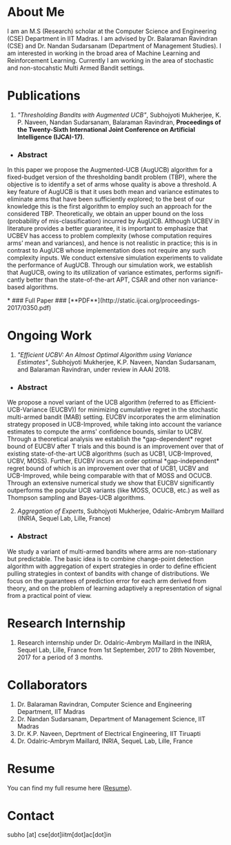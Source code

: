 
# About Me

<p> I am an M.S (Research) scholar at the Computer Science and Engineering (CSE) Department in IIT Madras. I am advised by Dr. Balaraman Ravindran (CSE) and Dr. Nandan Sudarsanam (Department of Management Studies). I am interested in working in the broad area of Machine Learning and Reinforcement Learning. Currently I am working in the area of stochastic and non-stocahstic Multi Armed Bandit settings. </p>

# Publications
1. *"Thresholding Bandits with Augmented UCB"*, Subhojyoti Mukherjee, K. P. Naveen, Nandan Sudarsanam, Balaraman Ravindran, **Proceedings of the Twenty-Sixth International Joint Conference on Artificial Intelligence (IJCAI-17)**.
* ### Abstract ###
<p>    In this paper we propose the Augmented-UCB (AugUCB) algorithm for a fixed-budget version of the thresholding bandit problem (TBP), where the objective is to identify a set of arms whose quality is above a threshold. A key feature of AugUCB is that it uses both mean and variance estimates to eliminate arms that have been sufficiently explored; to the best of our knowledge this is the first algorithm to employ such an approach for the considered TBP. Theoretically, we obtain an upper bound on the loss (probability of mis-classification) incurred by AugUCB. Although UCBEV in literature provides a better guarantee, it is important to emphasize that UCBEV has access to problem complexity (whose computation requires arms’ mean and variances), and hence is not realistic in practice; this is in contrast to AugUCB whose implementation does not require any such complexity inputs. We conduct extensive simulation experiments to validate the performance of AugUCB. Through our simulation work, we establish that AugUCB, owing to its utilization of variance estimates, performs signifi-cantly better than the state-of-the-art APT, CSAR and other non variance-based algorithms.</p>
* ### Full Paper ###
    [**PDF**](http://static.ijcai.org/proceedings-2017/0350.pdf)


# Ongoing Work

1. *"Efficient UCBV: An Almost Optimal Algorithm using Variance Estimates"*, Subhojyoti Mukherjee, K.P. Naveen, Nandan Sudarsanam, and Balaraman Ravindran, under review in AAAI 2018.
* ### Abstract ###
<p>  We propose a novel variant of the UCB algorithm (referred to as Efficient-UCB-Variance (EUCBV)) for minimizing cumulative regret in the stochastic multi-armed bandit (MAB) setting. EUCBV incorporates the arm elimination strategy proposed in UCB-Improved, while taking into account the variance estimates to compute the arms' confidence bounds, similar to UCBV. Through a theoretical analysis we establish the *gap-dependent* regret bound of EUCBV after T trials and this bound is an improvement over that of existing state-of-the-art UCB algorithms (such as UCB1, UCB-Improved, UCBV,  MOSS). Further, EUCBV incurs an order optimal *gap-independent* regret bound of which is an improvement over that of UCB1, UCBV and UCB-Improved, while being comparable with that of MOSS and OCUCB. Through an extensive numerical study we show that EUCBV significantly outperforms the popular UCB variants (like MOSS, OCUCB, etc.) as well as Thompson sampling and Bayes-UCB algorithms. </p>


2. *Aggregation of Experts*, Subhojyoti Mukherjee, Odalric-Ambrym Maillard (INRIA, Sequel Lab, Lille, France)
* ### Abstract ###
<p>  We study a variant of multi-armed bandits where arms are non-stationary but predictable. The basic idea is to combine change-point detection algorithm with aggregation of expert strategies in order to define efficient pulling strategies in context of bandits with change of distributions. We focus on the guarantees of prediction error for each arm derived from theory, and on the problem of learning adaptively a representation of signal from a practical point of view. </p>

# Research Internship
1. Research internship under Dr. Odalric-Ambrym Maillard in the INRIA, Sequel Lab, Lille, France from 1st September, 2017 to 28th November, 2017 for a period of 3 months.

# Collaborators

1. Dr. Balaraman Ravindran, Computer Science and Engineering Department, IIT Madras
2. Dr. Nandan Sudarsanam, Department of Management Science, IIT Madras
3. Dr. K.P. Naveen, Deprtment of Electrical Engineering, IIT Tiruapti
4. Dr. Odalric-Ambrym Maillard, INRIA, SequeL Lab, Lille, France

# Resume

You can find my full resume here ([Resume](https://github.com/Subhojyoti/CV/blob/master/subho_cv.pdf)).

# Contact 

subho [at] cse[dot]iitm[dot]ac[dot]in

